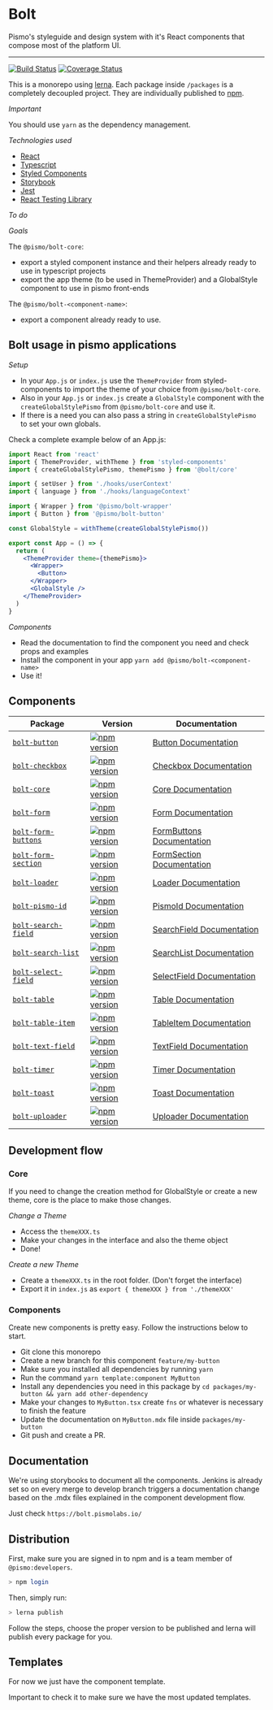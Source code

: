 # Bolt

Pismo's styleguide and design system with it's React components that compose most of the platform UI.

---
[![Build Status](https://travis-ci.org/pismo/bolt.svg?branch=master)](https://travis-ci.org/pismo/bolt)
[![Coverage Status](https://coveralls.io/repos/pismo/bolt/badge.png)](https://coveralls.io/r/pismo/bolt)

This is a monorepo using [lerna](https://lernajs.io/). Each package inside `/packages` is a completely decoupled project. They are individually published to [npm](https://www.npmjs.com/org/pismo).

_Important_

You should use `yarn` as the dependency management.

_Technologies used_

- [React](https://reactjs.org/docs/getting-started.html)
- [Typescript](https://github.com/sw-yx/react-typescript-cheatsheet)
- [Styled Components](https://www.styled-components.com/docs/api#typescript)
- [Storybook](https://storybook.js.org/docs/basics/introduction/)
- [Jest](https://github.com/sapegin/jest-cheat-sheet)
- [React Testing Library](https://github.com/kentcdodds/react-testing-library#usage)

_To do_

_Goals_

The `@pismo/bolt-core`:

- export a styled component instance and their helpers already ready to use in typescript projects
- export the app theme (to be used in ThemeProvider) and a GlobalStyle component to use in pismo front-ends

The `@pismo/bolt-<component-name>`:

- export a component already ready to use.

## Bolt usage in pismo applications

_Setup_

- In your `App.js` or `index.js` use the `ThemeProvider` from styled-components to import the theme of your choice from `@pismo/bolt-core`.
- Also in your `App.js` or `index.js` create a `GlobalStyle` component with the `createGlobalStylePismo` from `@pismo/bolt-core` and use it.
- If there is a need you can also pass a string in `createGlobalStylePismo` to set your own globals.

Check a complete example below of an App.js:

```jsx
import React from 'react'
import { ThemeProvider, withTheme } from 'styled-components'
import { createGlobalStylePismo, themePismo } from '@bolt/core'

import { setUser } from './hooks/userContext'
import { language } from './hooks/languageContext'

import { Wrapper } from '@pismo/bolt-wrapper'
import { Button } from '@pismo/bolt-button'

const GlobalStyle = withTheme(createGlobalStylePismo())

export const App = () => {
  return (
    <ThemeProvider theme={themePismo}>
      <Wrapper>
        <Button>
      </Wrapper>
      <GlobalStyle />
    </ThemeProvider>
  )
}
```

_Components_

- Read the documentation to find the component you need and check props and examples
- Install the component in your app `yarn add @pismo/bolt-<component-name>`
- Use it!

## Components

| Package | Version | Documentation |
| - | - | - |
| [`bolt-button`](/packages/button)| [![npm version](https://badge.fury.io/js/%40pismo%2Fbolt-button.svg)](https://badge.fury.io/js/%40pismo%2Fbolt-button)| [Button Documentation](https://bolt.pismolabs.io/packages-core-components-button) |
| [`bolt-checkbox`](/packages/checkbox)| [![npm version](https://badge.fury.io/js/%40pismo%2Fbolt-checkbox.svg)](https://badge.fury.io/js/%40pismo%2Fbolt-checkbox)| [Checkbox Documentation](https://bolt.pismolabs.io/packages-core-components-checkbox) |
| [`bolt-core`](/packages/core)| [![npm version](https://badge.fury.io/js/%40pismo%2Fbolt-core.svg)](https://badge.fury.io/js/%40pismo%2Fbolt-core)| [Core Documentation](https://bolt.pismolabs.io/packages-core-components-core) |
| [`bolt-form`](/packages/form)| [![npm version](https://badge.fury.io/js/%40pismo%2Fbolt-form.svg)](https://badge.fury.io/js/%40pismo%2Fbolt-form)| [Form Documentation](https://bolt.pismolabs.io/packages-core-components-form) |
| [`bolt-form-buttons`](/packages/form-buttons)| [![npm version](https://badge.fury.io/js/%40pismo%2Fbolt-form-buttons.svg)](https://badge.fury.io/js/%40pismo%2Fbolt-form-buttons)| [FormButtons Documentation](https://bolt.pismolabs.io/packages-core-components-form-buttons) |
| [`bolt-form-section`](/packages/form-section)| [![npm version](https://badge.fury.io/js/%40pismo%2Fbolt-form-section.svg)](https://badge.fury.io/js/%40pismo%2Fbolt-form-section)| [FormSection Documentation](https://bolt.pismolabs.io/packages-core-components-form-section) |
| [`bolt-loader`](/packages/loader)| [![npm version](https://badge.fury.io/js/%40pismo%2Fbolt-loader.svg)](https://badge.fury.io/js/%40pismo%2Fbolt-loader)| [Loader Documentation](https://bolt.pismolabs.io/packages-core-components-loader) |
| [`bolt-pismo-id`](/packages/pismo-id)| [![npm version](https://badge.fury.io/js/%40pismo%2Fbolt-pismo-id.svg)](https://badge.fury.io/js/%40pismo%2Fbolt-pismo-id)| [PismoId Documentation](https://bolt.pismolabs.io/packages-core-components-pismo-id) |
| [`bolt-search-field`](/packages/search-field)| [![npm version](https://badge.fury.io/js/%40pismo%2Fbolt-search-field.svg)](https://badge.fury.io/js/%40pismo%2Fbolt-search-field)| [SearchField Documentation](https://bolt.pismolabs.io/packages-core-components-search-field) |
| [`bolt-search-list`](/packages/search-list)| [![npm version](https://badge.fury.io/js/%40pismo%2Fbolt-search-list.svg)](https://badge.fury.io/js/%40pismo%2Fbolt-search-list)| [SearchList Documentation](https://bolt.pismolabs.io/packages-core-components-search-list) |
| [`bolt-select-field`](/packages/select-field)| [![npm version](https://badge.fury.io/js/%40pismo%2Fbolt-select-field.svg)](https://badge.fury.io/js/%40pismo%2Fbolt-select-field)| [SelectField Documentation](https://bolt.pismolabs.io/packages-core-components-select-field) |
| [`bolt-table`](/packages/table)| [![npm version](https://badge.fury.io/js/%40pismo%2Fbolt-table.svg)](https://badge.fury.io/js/%40pismo%2Fbolt-table)| [Table Documentation](https://bolt.pismolabs.io/packages-core-components-table) |
| [`bolt-table-item`](/packages/table-item)| [![npm version](https://badge.fury.io/js/%40pismo%2Fbolt-table-item.svg)](https://badge.fury.io/js/%40pismo%2Fbolt-table-item)| [TableItem Documentation](https://bolt.pismolabs.io/packages-core-components-table-item) |
| [`bolt-text-field`](/packages/text-field)| [![npm version](https://badge.fury.io/js/%40pismo%2Fbolt-text-field.svg)](https://badge.fury.io/js/%40pismo%2Fbolt-text-field)| [TextField Documentation](https://bolt.pismolabs.io/packages-core-components-text-field) |
| [`bolt-timer`](/packages/timer)| [![npm version](https://badge.fury.io/js/%40pismo%2Fbolt-timer.svg)](https://badge.fury.io/js/%40pismo%2Fbolt-timer)| [Timer Documentation](https://bolt.pismolabs.io/packages-core-components-timer) |
| [`bolt-toast`](/packages/toast)| [![npm version](https://badge.fury.io/js/%40pismo%2Fbolt-toast.svg)](https://badge.fury.io/js/%40pismo%2Fbolt-toast)| [Toast Documentation](https://bolt.pismolabs.io/packages-core-components-toast) |
| [`bolt-uploader`](/packages/uploader)| [![npm version](https://badge.fury.io/js/%40pismo%2Fbolt-uploader.svg)](https://badge.fury.io/js/%40pismo%2Fbolt-uploader)| [Uploader Documentation](https://bolt.pismolabs.io/packages-core-components-uploader) |


## Development flow

### Core

If you need to change the creation method for GlobalStyle or create a new theme, core is the place to make those changes.

_Change a Theme_

- Access the `themeXXX.ts`
- Make your changes in the interface and also the theme object
- Done!

_Create a new Theme_

- Create a `themeXXX.ts` in the root folder. (Don't forget the interface)
- Export it in `index.js` as `export { themeXXX } from './themeXXX'`

### Components

Create new components is pretty easy. Follow the instructions below to start.

- Git clone this monorepo
- Create a new branch for this component `feature/my-button`
- Make sure you installed all dependencies by running `yarn`
- Run the command `yarn template:component MyButton`
- Install any dependencies you need in this package by `cd packages/my-button && yarn add other-dependency`
- Make your changes to `MyButton.tsx` create `fns` or whatever is necessary to finish the feature
- Update the documentation on `MyButton.mdx` file inside `packages/my-button`
- Git push and create a PR.

## Documentation

We're using storybooks to document all the components. Jenkins is already set so on every merge to develop branch triggers a documentation change based on the .mdx files explained in the component development flow.

Just check `https://bolt.pismolabs.io/`

## Distribution

First, make sure you are signed in to npm and is a team member of `@pismo:developers`.

```sh
> npm login
```

Then, simply run:

```sh
> lerna publish
```

Follow the steps, choose the proper version to be published and lerna will publish every package for you.

## Templates

For now we just have the component template.

Important to check it to make sure we have the most updated templates.
